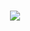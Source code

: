 <h1 align="center">
    <img src="https://readme-typing-svg.herokuapp.com?font=Righteous&size=50&pause=1000&color=F7581C&background=000000&center=true&vCenter=true&width=900&lines=LOGIN+2023;" />
</h1>


<!--
**LoginPSGTech/LoginPSGTech** is a ✨ _special_ ✨ repository because its `README.md` (this file) appears on your GitHub profile.

Here are some ideas to get you started:

- 🔭 I’m currently working on ...
- 🌱 I’m currently learning ...
- 👯 I’m looking to collaborate on ...
- 🤔 I’m looking for help with ...
- 💬 Ask me about ...
- 📫 How to reach me: ...
- 😄 Pronouns: ...
- ⚡ Fun fact: ...
-->
